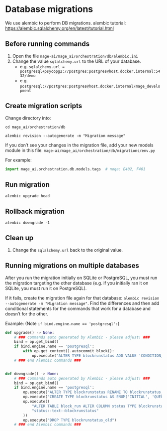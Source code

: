 # Database migrations

We use alembic to perform DB migrations. alembic tutorial: https://alembic.sqlalchemy.org/en/latest/tutorial.html

## Before running commands

1. Open the file `mage-ai/mage_ai/orchestration/db/alembic.ini`
1. Change the value `sqlalchemy.url` to the URL of your database.
    - e.g. `sqlalchemy.url = postgresql+psycopg2://postgres:postgres@host.docker.internal:5432/demo`
    - e.g. `postgresql://postgres:postgres@host.docker.internal/mage_development`

## Create migration scripts

Change directory into:

```
cd mage_ai/orchestration/db
```


```
alembic revision --autogenerate -m "Migration message"
```

If you don’t see your changes in the migration file, add your new models module in this
file: `mage-ai/mage_ai/orchestration/db/migrations/env.py`

For example:

```python
import mage_ai.orchestration.db.models.tags  # noqa: E402, F401
```

## Run migration

```
alembic upgrade head
```

## Rollback migration

```
alembic downgrade -1
```

## Clean up

1. Change the `sqlalchemy.url` back to the original value.

## Running migrations on multiple databases

After you run the migration initially on SQLite or PostgreSQL,
you must run the migration targeting the other database (e.g. if you initially ran it on SQLite,
you must run it on PostgreSQL).

If it fails, create the migration file again for that database:
`alembic revision --autogenerate -m "Migration message"`. Find the differences and then add
conditional statements for the commands that work for a database and doesn’t for the other.

Example: (Note `if bind.engine.name == 'postgresql':`)

```python
def upgrade() -> None:
    # ### commands auto generated by Alembic - please adjust! ###
    bind = op.get_bind()
    if bind.engine.name == 'postgresql':
        with op.get_context().autocommit_block():
            op.execute("ALTER TYPE blockrunstatus ADD VALUE 'CONDITION_FAILED'")
    # ### end Alembic commands ###


def downgrade() -> None:
    # ### commands auto generated by Alembic - please adjust! ###
    bind = op.get_bind()
    if bind.engine.name == 'postgresql':
        op.execute("ALTER TYPE blockrunstatus RENAME TO blockrunstatus_old")
        op.execute("CREATE TYPE blockrunstatus AS ENUM('INITIAL', 'QUEUED', 'RUNNING', 'COMPLETED', 'FAILED', 'CANCELLED', 'UPSTREAM_FAILED')")
        op.execute((
            "ALTER TABLE block_run ALTER COLUMN status TYPE blockrunstatus USING "
            "status::text::blockrunstatus"
        ))
        op.execute("DROP TYPE blockrunstatus_old")
    # ### end Alembic commands ###

```
